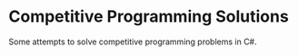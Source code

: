 # Competitive Programming Solutions



Some attempts to solve competitive programming problems in C#.
